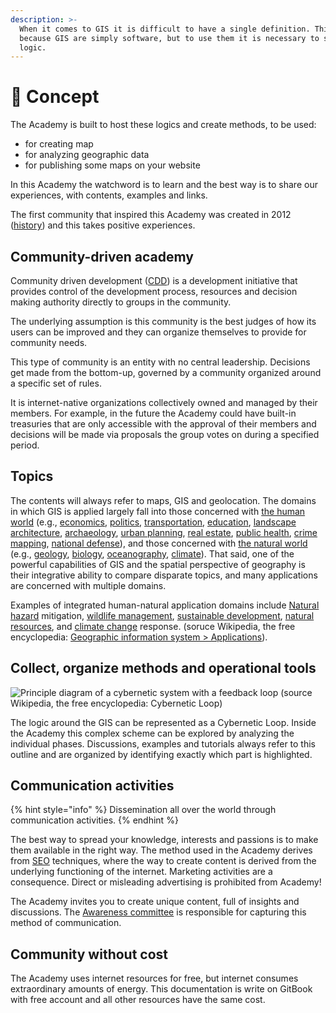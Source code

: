 ```yaml
---
description: >-
  When it comes to GIS it is difficult to have a single definition. This is
  because GIS are simply software, but to use them it is necessary to study a
  logic.
---
```


# 🤔 Concept

&#x20;The Academy is built to host these logics and create methods, to be used:

* for creating map
* for analyzing geographic data
* for publishing some maps on your website

In this Academy the watchword is to learn and the best way is to share our experiences, with contents, examples and links.

The first community that inspired this Academy was created in 2012 ([history](history.md)) and this takes positive experiences.

## Community-driven academy

Community driven development ([CDD](https://en.wikipedia.org/wiki/Community-driven\_development)) is a development initiative that provides control of the development process, resources and decision making authority directly to groups in the community.

The underlying assumption is this community is the best judges of how its users can be improved and they can organize themselves to provide for community needs.

This type of community is an entity with no central leadership. Decisions get made from the bottom-up, governed by a community organized around a specific set of rules.

It is internet-native organizations collectively owned and managed by their members. For example, in the future the Academy could have built-in treasuries that are only accessible with the approval of their members and decisions will be made via proposals the group votes on during a specified period.

## Topics

The contents will always refer to maps, GIS and geolocation. The domains in which GIS is applied largely fall into those concerned with [the human world](https://en.wikipedia.org/wiki/Human\_geography) (e.g., [economics](https://en.wikipedia.org/wiki/Economic\_geography), [politics](https://en.wikipedia.org/wiki/Political\_geography), [transportation](https://en.wikipedia.org/wiki/Transportation\_geography), [education](https://en.wikipedia.org/wiki/Education), [landscape architecture](https://en.wikipedia.org/wiki/Landscape\_architecture), [archaeology](https://en.wikipedia.org/wiki/Archaeology), [urban planning](https://en.wikipedia.org/wiki/Urban\_planning), [real estate](https://en.wikipedia.org/wiki/Real\_estate), [public health](https://en.wikipedia.org/wiki/Public\_health), [crime mapping](https://en.wikipedia.org/wiki/Crime\_mapping), [national defense](https://en.wikipedia.org/wiki/Defense\_\(military\))), and those concerned with [the natural world](https://en.wikipedia.org/wiki/Physical\_geography) (e.g., [geology](https://en.wikipedia.org/wiki/Geological\_mapping), [biology](https://en.wikipedia.org/wiki/Biogeography), [oceanography](https://en.wikipedia.org/wiki/Oceanography), [climate](https://en.wikipedia.org/wiki/Climatology)). That said, one of the powerful capabilities of GIS and the spatial perspective of geography is their integrative ability to compare disparate topics, and many applications are concerned with multiple domains.

Examples of integrated human-natural application domains include [Natural hazard](https://en.wikipedia.org/wiki/Natural\_hazard) mitigation, [wildlife management](https://en.wikipedia.org/wiki/Wildlife\_management), [sustainable development](https://en.wikipedia.org/wiki/Sustainable\_development), [natural resources](https://en.wikipedia.org/wiki/Natural\_resources), and [climate change](https://en.wikipedia.org/wiki/Climate\_change) response. (soruce Wikipedia, the free encyclopedia: [Geographic information system > Applications](https://en.wikipedia.org/wiki/Geographic\_information\_system#Applications)).

## Collect, organize methods and operational tools

![Principle diagram of a cybernetic system with a feedback loop (source Wikipedia, the free encyclopedia: Cybernetic Loop)](https://upload.wikimedia.org/wikipedia/commons/3/33/Cybernetics.jpg)

The logic around the GIS can be represented as a Cybernetic Loop. Inside the Academy this complex scheme can be explored by analyzing the individual phases. Discussions, examples and tutorials always refer to this outline and are organized by identifying exactly which part is highlighted.

## Communication activities

{% hint style="info" %}
Dissemination all over the world through communication activities.
{% endhint %}

The best way to spread your knowledge, interests and passions is to make them available in the right way. The method used in the Academy derives from [SEO](https://en.wikipedia.org/wiki/Search\_engine\_optimization) techniques, where the way to create content is derived from the underlying functioning of the internet. Marketing activities are a consequence. Direct or misleading advertising is prohibited from Academy!

The Academy invites you to create unique content, full of insights and discussions. The [Awareness committee](structure.md#committees) is responsible for capturing this method of communication.

## Community without cost

The Academy uses internet resources for free, but internet consumes extraordinary amounts of energy. This documentation is write on GitBook with free account and all other resources have the same cost.
